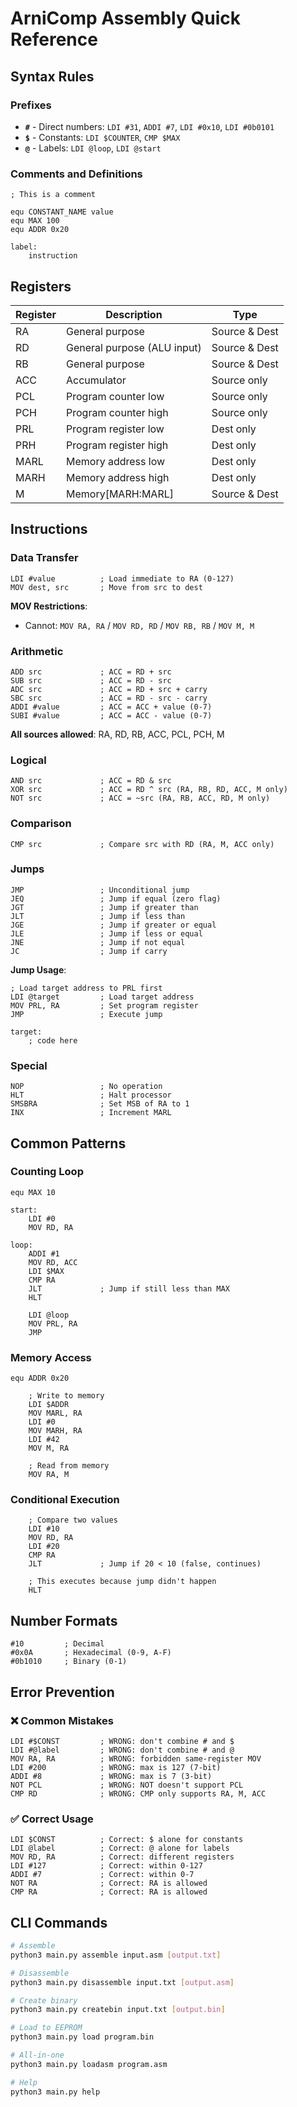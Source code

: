 # ArniComp Assembly Quick Reference

## Syntax Rules

### Prefixes
- **`#`** - Direct numbers: `LDI #31`, `ADDI #7`, `LDI #0x10`, `LDI #0b0101`
- **`$`** - Constants: `LDI $COUNTER`, `CMP $MAX`
- **`@`** - Labels: `LDI @loop`, `LDI @start`

### Comments and Definitions
```assembly
; This is a comment

equ CONSTANT_NAME value
equ MAX 100
equ ADDR 0x20

label:
    instruction
```

## Registers

| Register | Description | Type |
|----------|-------------|------|
| RA | General purpose | Source & Dest |
| RD | General purpose (ALU input) | Source & Dest |
| RB | General purpose | Source & Dest |
| ACC | Accumulator | Source only |
| PCL | Program counter low | Source only |
| PCH | Program counter high | Source only |
| PRL | Program register low | Dest only |
| PRH | Program register high | Dest only |
| MARL | Memory address low | Dest only |
| MARH | Memory address high | Dest only |
| M | Memory[MARH:MARL] | Source & Dest |

## Instructions

### Data Transfer
```assembly
LDI #value          ; Load immediate to RA (0-127)
MOV dest, src       ; Move from src to dest
```

**MOV Restrictions**:
- Cannot: `MOV RA, RA` / `MOV RD, RD` / `MOV RB, RB` / `MOV M, M`

### Arithmetic
```assembly
ADD src             ; ACC = RD + src
SUB src             ; ACC = RD - src
ADC src             ; ACC = RD + src + carry
SBC src             ; ACC = RD - src - carry
ADDI #value         ; ACC = ACC + value (0-7)
SUBI #value         ; ACC = ACC - value (0-7)
```

**All sources allowed**: RA, RD, RB, ACC, PCL, PCH, M

### Logical
```assembly
AND src             ; ACC = RD & src
XOR src             ; ACC = RD ^ src (RA, RB, RD, ACC, M only)
NOT src             ; ACC = ~src (RA, RB, ACC, RD, M only)
```

### Comparison
```assembly
CMP src             ; Compare src with RD (RA, M, ACC only)
```

### Jumps
```assembly
JMP                 ; Unconditional jump
JEQ                 ; Jump if equal (zero flag)
JGT                 ; Jump if greater than
JLT                 ; Jump if less than
JGE                 ; Jump if greater or equal
JLE                 ; Jump if less or equal
JNE                 ; Jump if not equal
JC                  ; Jump if carry
```

**Jump Usage**:
```assembly
; Load target address to PRL first
LDI @target         ; Load target address
MOV PRL, RA         ; Set program register
JMP                 ; Execute jump

target:
    ; code here
```

### Special
```assembly
NOP                 ; No operation
HLT                 ; Halt processor
SMSBRA              ; Set MSB of RA to 1
INX                 ; Increment MARL
```

## Common Patterns

### Counting Loop
```assembly
equ MAX 10

start:
    LDI #0
    MOV RD, RA
    
loop:
    ADDI #1
    MOV RD, ACC
    LDI $MAX
    CMP RA
    JLT             ; Jump if still less than MAX
    HLT
    
    LDI @loop
    MOV PRL, RA
    JMP
```

### Memory Access
```assembly
equ ADDR 0x20

    ; Write to memory
    LDI $ADDR
    MOV MARL, RA
    LDI #0
    MOV MARH, RA
    LDI #42
    MOV M, RA
    
    ; Read from memory
    MOV RA, M
```

### Conditional Execution
```assembly
    ; Compare two values
    LDI #10
    MOV RD, RA
    LDI #20
    CMP RA
    JLT             ; Jump if 20 < 10 (false, continues)
    
    ; This executes because jump didn't happen
    HLT
```

## Number Formats

```assembly
#10         ; Decimal
#0x0A       ; Hexadecimal (0-9, A-F)
#0b1010     ; Binary (0-1)
```

## Error Prevention

### ❌ Common Mistakes
```assembly
LDI #$CONST         ; WRONG: don't combine # and $
LDI #@label         ; WRONG: don't combine # and @
MOV RA, RA          ; WRONG: forbidden same-register MOV
LDI #200            ; WRONG: max is 127 (7-bit)
ADDI #8             ; WRONG: max is 7 (3-bit)
NOT PCL             ; WRONG: NOT doesn't support PCL
CMP RD              ; WRONG: CMP only supports RA, M, ACC
```

### ✅ Correct Usage
```assembly
LDI $CONST          ; Correct: $ alone for constants
LDI @label          ; Correct: @ alone for labels
MOV RD, RA          ; Correct: different registers
LDI #127            ; Correct: within 0-127
ADDI #7             ; Correct: within 0-7
NOT RA              ; Correct: RA is allowed
CMP RA              ; Correct: RA is allowed
```

## CLI Commands

```bash
# Assemble
python3 main.py assemble input.asm [output.txt]

# Disassemble
python3 main.py disassemble input.txt [output.asm]

# Create binary
python3 main.py createbin input.txt [output.bin]

# Load to EEPROM
python3 main.py load program.bin

# All-in-one
python3 main.py loadasm program.asm

# Help
python3 main.py help
```
